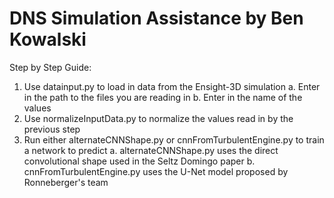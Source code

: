 # DNS Simulation Assistance by Ben Kowalski

Step by Step Guide:
1. Use datainput.py to load in data from the Ensight-3D simulation
    a. Enter in the path to the files you are reading in
    b. Enter in the name of the values
2. Use normalizeInputData.py to normalize the values read in by the previous step
3. Run either alternateCNNShape.py or cnnFromTurbulentEngine.py to train a network to predict
    a. alternateCNNShape.py uses the direct convolutional shape used in the Seltz Domingo paper
    b. cnnFromTurbulentEngine.py uses the U-Net model proposed by Ronneberger's team